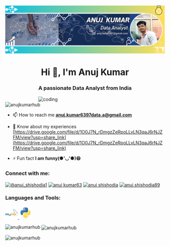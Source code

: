 ![logo](https://github.com/AnujKumarHub/AnujKumarHub/blob/main/Banner.png)
<h1 align="center">Hi 👋, I'm Anuj Kumar</h1>
<h3 align="center">A passionate Data Analyst from India</h3>
<img align="right" alt="coding" width="400" src="https://camo.githubusercontent.com/40165a147c3dcea0fa1db780bb533fc5f98546ccfb9d5d05ddb2f429277f5348/68747470733a2f2f616e616c7974696373696e6469616d61672e636f6d2f77702d636f6e74656e742f75706c6f6164732f323031382f31322f646576656c6f7065722d6472696262626c652e676966">

<p align="left"> <img src="https://komarev.com/ghpvc/?username=anujkumarhub&label=Profile%20views&color=0e75b6&style=flat" alt="anujkumarhub" /> </p>

- 📫 How to reach me **anuj.kumar6397data.a@gmail.com**

- 📄 Know about my experiences [https://drive.google.com/file/d/1O0J7N_rDmgzZeRpoLLvLN3qaJ6rNJZFM/view?usp=share_link](https://drive.google.com/file/d/1O0J7N_rDmgzZeRpoLLvLN3qaJ6rNJZFM/view?usp=share_link)

- ⚡ Fun fact **I am funny(●'◡'●)😆**

<h3 align="left">Connect with me:</h3>
<p align="left">
<a href="https://twitter.com/@anuj_shishodia1" target="blank"><img align="center" src="https://raw.githubusercontent.com/rahuldkjain/github-profile-readme-generator/master/src/images/icons/Social/twitter.svg" alt="@anuj_shishodia1" height="30" width="40" /></a>
<a href="https://linkedin.com/in/anuj kumar63" target="blank"><img align="center" src="https://raw.githubusercontent.com/rahuldkjain/github-profile-readme-generator/master/src/images/icons/Social/linked-in-alt.svg" alt="anuj kumar63" height="30" width="40" /></a>
<a href="https://fb.com/anuj shishodia" target="blank"><img align="center" src="https://raw.githubusercontent.com/rahuldkjain/github-profile-readme-generator/master/src/images/icons/Social/facebook.svg" alt="anuj shishodia" height="30" width="40" /></a>
<a href="https://instagram.com/anuj.shishodia89" target="blank"><img align="center" src="https://raw.githubusercontent.com/rahuldkjain/github-profile-readme-generator/master/src/images/icons/Social/instagram.svg" alt="anuj.shishodia89" height="30" width="40" /></a>
</p>

<h3 align="left">Languages and Tools:</h3>
<p align="left"> <a href="https://www.mysql.com/" target="_blank" rel="noreferrer"> <img src="https://raw.githubusercontent.com/devicons/devicon/master/icons/mysql/mysql-original-wordmark.svg" alt="mysql" width="40" height="40"/> </a> <a href="https://www.python.org" target="_blank" rel="noreferrer"> <img src="https://raw.githubusercontent.com/devicons/devicon/master/icons/python/python-original.svg" alt="python" width="40" height="40"/> </a> </p>

<p><img align="left" src="https://github-readme-stats.vercel.app/api/top-langs?username=anujkumarhub&show_icons=true&locale=en&layout=compact" alt="anujkumarhub" /></p>

<p>&nbsp;<img align="center" src="https://github-readme-stats.vercel.app/api?username=anujkumarhub&show_icons=true&locale=en" alt="anujkumarhub" /></p>

<p><img align="center" src="https://github-readme-streak-stats.herokuapp.com/?user=anujkumarhub&" alt="anujkumarhub" /></p>
